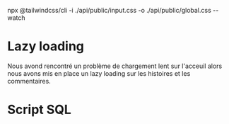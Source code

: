 npx @tailwindcss/cli -i ./api/public/input.css -o ./api/public/global.css --watch


# Lazy loading
Nous avond rencontré un problème de chargement lent sur l'acceuil alors nous avons mis en place un lazy loading sur les histoires et les commentaires.

# Script SQL